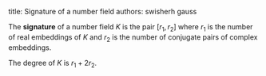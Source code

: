 title: Signature of a number field
authors:
    swisherh
    gauss

The **signature** of a <a knowl="lmfdb/nf">number field</a> $K$ is the pair $[r_1,r_2]$ where $r_1$ is the number of real embeddings of $K$ and $r_2$ is the number of conjugate pairs of complex embeddings.  

The <a knowl="lmfdb/nf.degree">degree</a> of $K$ is $r_1+2r_2$.

